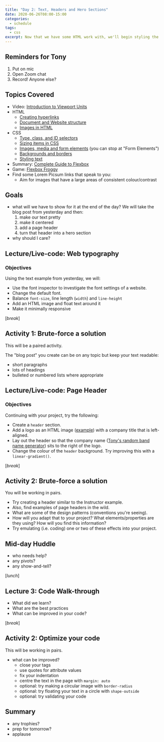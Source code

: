 ```yaml
---
title: "Day 2: Text, Headers and Hero Sections"
date: 2020-06-26T08:00-15:00
categories:
  - schedule
tags:
  - css
excerpt: Now that we have some HTML work with, we'll begin styling the text, insert an image or two and add a top bar.
---
```

## Reminders for Tony
1. Put on mic
2. Open Zoom chat
3. Record! Anyone else?

## Topics Covered
- Video: [Introduction to Viewport Units](https://www.youtube.com/watch?v=_sgF8I-Q1Gs)
- HTML
  - [Creating hyperlinks](https://developer.mozilla.org/en-US/docs/Learn/HTML/Introduction_to_HTML/Creating_hyperlinks)
  - [Document and Website structure](https://developer.mozilla.org/en-US/docs/Learn/HTML/Introduction_to_HTML/Document_and_website_structure)
  - [Images in HTML](https://developer.mozilla.org/en-US/docs/Learn/HTML/Multimedia_and_embedding/Images_in_HTML)
- CSS 
  - [Type, class, and ID selectors](https://developer.mozilla.org/en-US/docs/Learn/CSS/Building_blocks/Selectors/Type_Class_and_ID_Selectors)
  - [Sizing items in CSS](https://developer.mozilla.org/en-US/docs/Learn/CSS/Building_blocks/Sizing_items_in_CSS)
  - [Images, media and form elements](https://developer.mozilla.org/en-US/docs/Learn/CSS/Building_blocks/Images_media_form_elements) (you can stop at "Form Elements")
  - [Backgrounds and borders](https://developer.mozilla.org/en-US/docs/Learn/CSS/Building_blocks/Backgrounds_and_borders)
  - [Styling text](https://developer.mozilla.org/en-US/docs/Learn/CSS/Styling_text)
- Summary: [Complete Guide to Flexbox](https://css-tricks.com/snippets/css/a-guide-to-flexbox/)
- Game: [Flexbox Froggy](https://flexboxfroggy.com/)
- Find some Lorem Picsum links that speak to you:
  - Aim for images that have a large areas of consistent colour/contrast

## Goals
- what will we have to show for it at the end of the day? We will take the blog post from yesterday and then:
  1. make our text pretty
  2. make it centered
  3. add a page header
  4. turn that header into a hero section
- why should I care?

## Lecture/Live-code: Web typography
### Objectives
Using the text example from yesterday, we will:
- Use the font inspector to investigate the font settings of a website.
- Change the default font.
- Balance `font-size`, line length (`width`) and `line-height`
- Add an HTML image and float text around it
- Make it minimally responsive

[*break*]

## Activity 1: Brute-force a solution
This will be a paired activity.

The "blog post" you create can be on any topic but keep your text readable:
- short paragraphs
- lots of headings
- bulleted or numbered lists where appropriate

## Lecture/Live-code: Page Header
### Objectives
Continuing with your project, try the following:
- Create a `header` section.
- Add a logo as an HTML image ([example](https://acidtone.github.io/images/bt-logo.svg)) with a company title that is left-aligned.
- Lay out the header so that the company name ([Tony's random band name generator](https://acidtone.github.io/namor/)) sits to the right of the logo.
- Change the colour of the `header` background. Try improving this with a `linear-gradient()`.

[*break*]

## Activity 2: Brute-force a solution
You will be working in pairs.
- Try creating a header similar to the Instructor example.
- Also, find examples of page headers in the wild.
- What are some of the design patterns (conventions you're seeing).
- How will you adapt that to your project? What elements/properties are they using? How will you find this information?
- Try emulating (i.e. coding) one or two of these effects into your project.

## Mid-day Huddle
- who needs help?
- any pivots?
- any show-and-tell?

[*lunch*]

## Lecture 3: Code Walk-through
- What did we learn?
- What are the best practices
- What can be improved in your code?

[*break*]

## Activity 2: Optimize your code
This will be working in pairs.
- what can be improved?
  - close your tags
  - use quotes for attribute values
  - fix your indentation
  - centre the text in the page with `margin: auto`
  - optional: try making a circular image with `border-radius`
  - optional: try floating your text in a circle with `shape-outside`
  - optional: try validating your code

## Summary
- any trophies?
- prep for tomorrow?
- applause